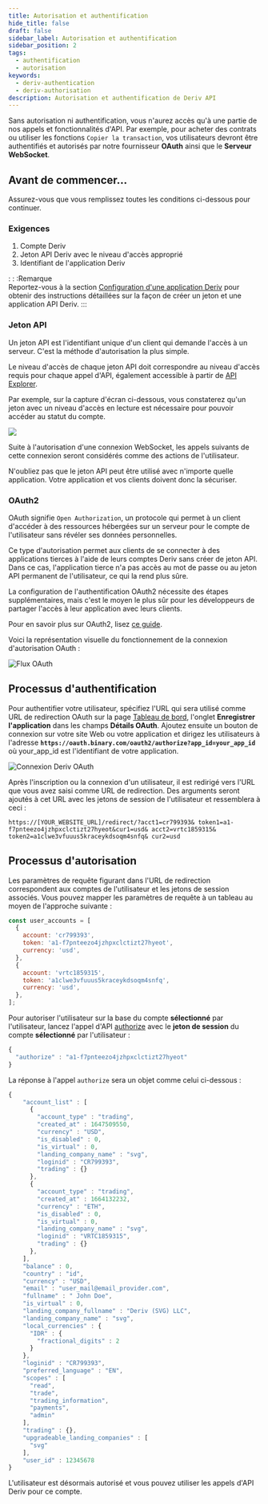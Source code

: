 ```yaml
---
title: Autorisation et authentification
hide_title: false
draft: false
sidebar_label: Autorisation et authentification
sidebar_position: 2
tags:
  - authentification
  - autorisation
keywords:
  - deriv-authentication
  - deriv-authorisation
description: Autorisation et authentification de Deriv API
---
```


Sans autorisation ni authentification, vous n'aurez accès qu'à une partie de nos appels et fonctionnalités d'API. Par exemple, pour acheter des contrats ou utiliser les fonctions `Copier la transaction`, vos utilisateurs devront être authentifiés et autorisés par notre fournisseur **OAuth** ainsi que le **Serveur WebSocket**.

## Avant de commencer...

Assurez-vous que vous remplissez toutes les conditions ci-dessous pour continuer.

### Exigences

1. Compte Deriv
2. Jeton API Deriv avec le niveau d'accès approprié
3. Identifiant de l'application Deriv

: : :Remarque  
Reportez-vous à la section [Configuration d'une application Deriv](docs/setting-up-a-deriv-application.md) pour obtenir des instructions détaillées sur la façon de créer un jeton et une application API Deriv.
:::

### Jeton API

Un jeton API est l'identifiant unique d'un client qui demande l'accès à un serveur. C'est la méthode d'autorisation la plus simple.

Le niveau d'accès de chaque jeton API doit correspondre au niveau d'accès requis pour chaque appel d'API, également accessible à partir de [API Explorer](https://api.deriv.com/api-explorer).

Par exemple, sur la capture d'écran ci-dessous, vous constaterez qu'un jeton avec un niveau d'accès en lecture est nécessaire pour pouvoir accéder au statut du compte.

![](/img/acc_status_scope_api_explorer.png)

Suite à l'autorisation d'une connexion WebSocket, les appels suivants de cette connexion seront considérés comme des actions de l'utilisateur.

N'oubliez pas que le jeton API peut être utilisé avec n'importe quelle application. Votre application et vos clients doivent donc la sécuriser.

### OAuth2

OAuth signifie `Open Authorization`, un protocole qui permet à un client d'accéder à des ressources hébergées sur un serveur pour le compte de l'utilisateur sans révéler ses données personnelles.

Ce type d'autorisation permet aux clients de se connecter à des applications tierces à l'aide de leurs comptes Deriv sans créer de jeton API. Dans ce cas, l'application tierce n'a pas accès au mot de passe ou au jeton API permanent de l'utilisateur, ce qui la rend plus sûre.

La configuration de l'authentification OAuth2 nécessite des étapes supplémentaires, mais c'est le moyen le plus sûr pour les développeurs de partager l'accès à leur application avec leurs clients.

Pour en savoir plus sur OAuth2, lisez [ce guide](https://aaronparecki.com/oauth-2-simplified/).

Voici la représentation visuelle du fonctionnement de la connexion d'autorisation OAuth :

![Flux OAuth](/img/how_oauth_works.png 'Flux OAuth')

## Processus d'authentification

Pour authentifier votre utilisateur, spécifiez l'URL qui sera utilisé comme URL de redirection OAuth sur la page [Tableau de bord](/dashboard), l'onglet **Enregistrer l'application** dans les champs **Détails OAuth**. Ajoutez ensuite un bouton de connexion sur votre site Web ou votre application et dirigez les utilisateurs à l'adresse **`https://oauth.binary.com/oauth2/authorize?app_id=your_app_id`** où your_app_id est l'identifiant de votre application.

![Connexion Deriv OAuth](/img/oauth_login.png 'Connexion Deriv OAuth')

Après l'inscription ou la connexion d'un utilisateur, il est redirigé vers l'URL que vous avez saisi comme URL de redirection. Des arguments seront ajoutés à cet URL avec les jetons de session de l'utilisateur et ressemblera à ceci :

`https://[YOUR_WEBSITE_URL]/redirect/?acct1=cr799393& token1=a1-f7pnteezo4jzhpxclctizt27hyeot&cur1=usd& acct2=vrtc1859315& token2=a1clwe3vfuuus5kraceykdsoqm4snfq& cur2=usd`

## Processus d'autorisation

Les paramètres de requête figurant dans l'URL de redirection correspondent aux comptes de l'utilisateur et les jetons de session associés. Vous pouvez mapper les paramètres de requête à un tableau au moyen de l'approche suivante :

```js
const user_accounts = [
  {
    account: 'cr799393',
    token: 'a1-f7pnteezo4jzhpxclctizt27hyeot',
    currency: 'usd',
  },
  {
    account: 'vrtc1859315',
    token: 'a1clwe3vfuuus5kraceykdsoqm4snfq',
    currency: 'usd',
  },
];
```

Pour autoriser l'utilisateur sur la base du compte **sélectionné** par l'utilisateur, lancez l'appel d'API [authorize](https://api.deriv.com/api-explorer#authorize) avec le **jeton de session** du compte **sélectionné** par l'utilisateur :

```js
{
  "authorize" : "a1-f7pnteezo4jzhpxclctizt27hyeot"
}
```

La réponse à l'appel `authorize` sera un objet comme celui ci-dessous :

```js
{
    "account_list" : [
      {
        "account_type" : "trading",
        "created_at" : 1647509550,
        "currency" : "USD",
        "is_disabled" : 0,
        "is_virtual" : 0,
        "landing_company_name" : "svg",
        "loginid" : "CR799393",
        "trading" : {}
      },
      {
        "account_type" : "trading",
        "created_at" : 1664132232,
        "currency" : "ETH",
        "is_disabled" : 0,
        "is_virtual" : 0,
        "landing_company_name" : "svg",
        "loginid" : "VRTC1859315",
        "trading" : {}
      },
    ],
    "balance" : 0,
    "country" : "id",
    "currency" : "USD",
    "email" : "user_mail@email_provider.com",
    "fullname" : " John Doe",
    "is_virtual" : 0,
    "landing_company_fullname" : "Deriv (SVG) LLC",
    "landing_company_name" : "svg",
    "local_currencies" : {
      "IDR" : {
        "fractional_digits" : 2
      }
    },
    "loginid" : "CR799393",
    "preferred_language" : "EN",
    "scopes" : [
      "read",
      "trade",
      "trading_information",
      "payments",
      "admin"
    ],
    "trading" : {},
    "upgradeable_landing_companies" : [
      "svg"
    ],
    "user_id" : 12345678
}
```

L'utilisateur est désormais autorisé et vous pouvez utiliser les appels d'API Deriv pour ce compte.
